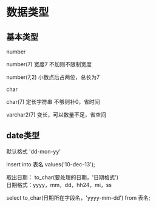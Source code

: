 # 数据类型

## 基本类型

number

number(7) 宽度7 不加则不限制宽度

number(7,2) 小数点后占两位，总长为7

char

char(7) 定长字符串 不够则补0，省时间

varchar2(7) 变长，可以数量不足，省空间

## date类型

默认格式 'dd-mon-yy'

insert into 表名 values('10-dec-13');

取出日期：
to_char(要处理的日期，'日期格式')  
日期格式：yyyy，mm，dd，hh24，mi，ss

select to_char(日期所在字段名，'yyyy-mm-dd') from 表名;
